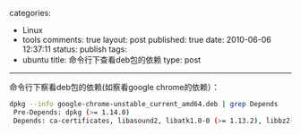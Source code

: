 categories: 
  - Linux
  - tools
comments: true
layout: post
published: true
date: 2010-06-06 12:37:11
status: publish
tags: 
  - ubuntu
title: 命令行下查看deb包的依赖
type: post
---
命令行下察看deb包的依赖(如察看google chrome的依赖）：

```sh
dpkg --info google-chrome-unstable_current_amd64.deb | grep Depends
 Pre-Depends: dpkg (>= 1.14.0)
 Depends: ca-certificates, libasound2, libatk1.0-0 (>= 1.13.2), libbz2-1.0, libc6 (>= 2.6-1), libcairo2 (>= 1.4.0), libfontconfig1 (>= 2.4.0), libfreetype6 (>= 2.3.5), libgcc1 (>= 1:4.2.1), libgconf2-4, libglib2.0-0 (>= 2.14.0), libgtk2.0-0 (>= 2.12.0), libjpeg62, libnspr4-0d (>= 4.7.1), libnss3-1d (>= 3.12.3), libpango1.0-0 (>= 1.18.3), libpng12-0, libstdc++6 (>= 4.2.1), libxslt1.1, libxss1, lsb-base (>= 3.2), wget, xdg-utils (>= 1.0.1), zlib1g (>= 1:1.2.3.3.dfsg-1)
```
 
